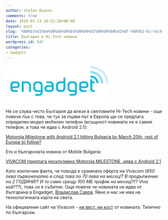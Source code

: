 ```yaml
---
author: Stefan Buynov
comments: true
date: 2010-03-13 10:51:28+00:00
layout: post
slug: '%d0%b1%d1%8a%d0%bb%d0%b3%d0%b0%d1%80%d0%b8%d1%8f-%d0%b2-hi-tech-%d0%bd%d0%be%d0%b2%d0%b8%d0%bd%d0%b0'
title: България в Hi-Tech новина
wordpress_id: 547
categories:
- Gadgets
---
```


[![](/images/2010/03/engadget.jpg)](http://www.engadget.com/)

Не се слува често България да влезе в световните Hi-Tech новини - още повече пък с това, че тук за първи път в Европа ще се предлага определен модел мобилен телефон (всъщност новината не е самия телефон, а това че идва с Android 2.1):

[Motorola Milestone with Android 2.1 hitting Bulgaria by March 20th, rest of Europe to follow?](http://www.engadget.com/2010/03/12/motorola-milestone-with-android-2-1-hitting-bulgaria-by-march-20/)

Ето и българската новина от Mobile Bulgaria:

[VIVACOM предлага ексклузивно Motorola MILESTONE, идва с Android 2.1](http://www.mobilebulgaria.com/news/view.php?id=15362)

Като изключим факта, че повода е срамната оферта на Vivacom (_650 лева първоначално и след това по 70 лева на месец!? В продължение на 2 ГОДИНИ!? И то само срещу 100 МБ трафик на месец!?!? Viva кой???_), това си е събитие. Още повече че новината не идва от българина в Engadget, [Владислав Савов](http://www.engadget.com/editor/vladislav-savov). Явно и нас ни има на технологичната карта на света.

На официалния сайт на Vivacom - [ни вест, ни кост](http://vivacom.bg/bg/residential/devices/section/mobilni_telefoni/list/?sc[]=15&option=1) от новината. Типично по български.

